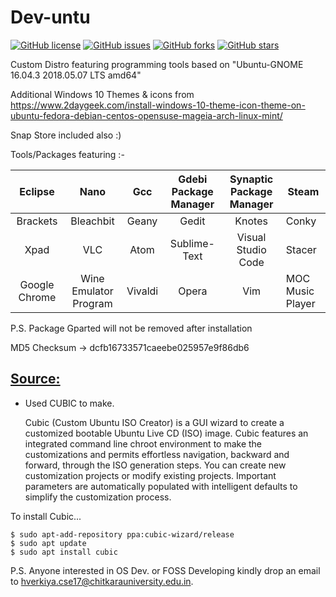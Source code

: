 # Dev-untu 
[![GitHub license](https://img.shields.io/github/license/Verkiya/Dev-untu.svg)](https://github.com/Verkiya/Dev-untu/blob/master/LICENSE)
[![GitHub issues](https://img.shields.io/github/issues/Verkiya/Dev-untu.svg)](https://github.com/Verkiya/Dev-untu/issues)
[![GitHub forks](https://img.shields.io/github/forks/Verkiya/Dev-untu.svg)](https://github.com/Verkiya/Dev-untu/network)
[![GitHub stars](https://img.shields.io/github/stars/Verkiya/Dev-untu.svg)](https://github.com/Verkiya/Dev-untu/stargazers)


Custom Distro featuring programming tools based on  "Ubuntu-GNOME 16.04.3 2018.05.07 LTS amd64"

Additional Windows 10 Themes & icons from https://www.2daygeek.com/install-windows-10-theme-icon-theme-on-ubuntu-fedora-debian-centos-opensuse-mageia-arch-linux-mint/

Snap Store included also :)

Tools/Packages featuring :-

|     Eclipse    |          Nano         |   Gcc   | Gdebi Package Manager | Synaptic Package Manager | Steam            |
|:--------------:|:---------------------:|:-------:|:---------------------:|:------------------------:|------------------|
|    Brackets    |       Bleachbit       |  Geany  |         Gedit         |          Knotes          | Conky            |
|      Xpad      |          VLC          |  Atom   |      Sublime-Text     |    Visual Studio Code    | Stacer           |
|  Google Chrome | Wine Emulator Program | Vivaldi |         Opera         |            Vim           | MOC Music Player |

P.S. Package  Gparted will not be removed after installation

MD5 Checksum -> dcfb16733571caeebe025957e9f86db6

## [Source:](https://launchpad.net/cubic)

* Used CUBIC to make.
 

  Cubic (Custom Ubuntu ISO Creator) is a GUI wizard to create a customized bootable Ubuntu Live CD (ISO) image. Cubic        features an integrated command line chroot environment to make the customizations and permits effortless navigation, backward   and forward, through the ISO generation steps. You can create new customization projects or modify existing projects. Important parameters are automatically populated with intelligent defaults to simplify the customization process.

 To install Cubic...

    $ sudo apt-add-repository ppa:cubic-wizard/release
    $ sudo apt update
    $ sudo apt install cubic
    
P.S. Anyone interested in OS Dev. or FOSS Developing kindly drop an email to hverkiya.cse17@chitkarauniversity.edu.in.    
 
 




